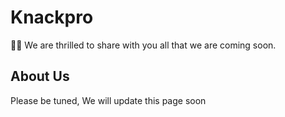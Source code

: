 # Knackpro
🙋‍♀️ We are thrilled to share with you all that we are coming soon.

## About Us

Please be tuned, We will update this page soon

